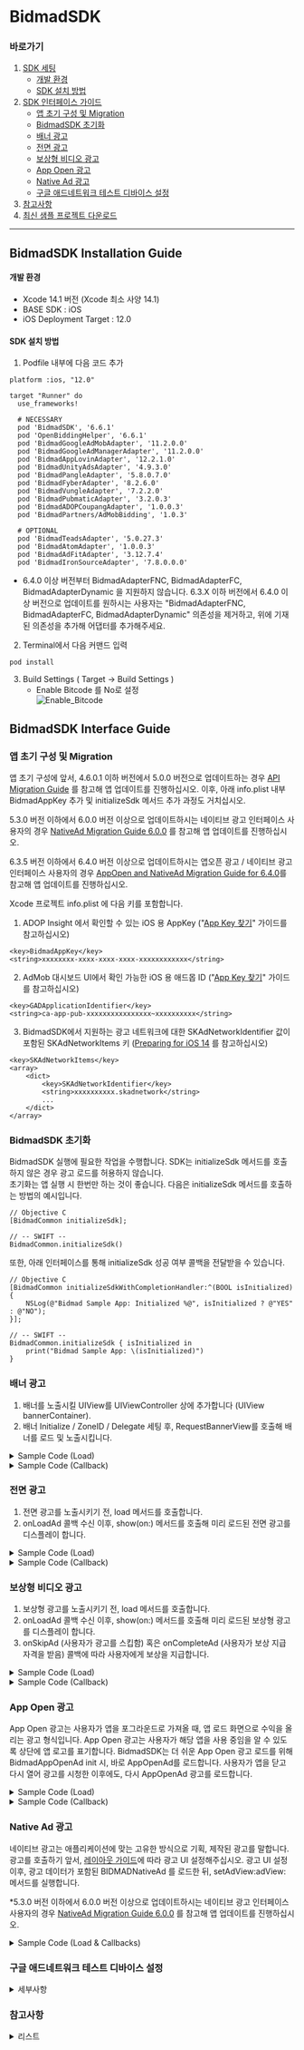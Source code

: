 # BidmadSDK
### 바로가기
1. [SDK 세팅](#bidmadsdk-installation-guide)
    - [개발 환경](#개발-환경)
    - [SDK 설치 방법](#sdk-설치-방법)
2. [SDK 인터페이스 가이드](#bidmadsdk-interface-guide)
    - [앱 초기 구성 및 Migration](#앱-초기-구성-및-migration)
    - [BidmadSDK 초기화](#bidmadsdk-초기화)
    - [배너 광고](#배너-광고)
    - [전면 광고](#전면-광고)
    - [보상형 비디오 광고](#보상형-비디오-광고)
    - [App Open 광고](#app-open-광고)
    - [Native Ad 광고](#native-ad-광고)
    - [구글 애드네트워크 테스트 디바이스 설정](#구글-애드네트워크-테스트-디바이스-설정)
3. [참고사항](#참고사항)
4. [최신 샘플 프로젝트 다운로드](https://github.com/bidmad/Bidmad-iOS/archive/refs/heads/main.zip)
---

## BidmadSDK Installation Guide

#### 개발 환경
- Xcode 14.1 버전 (Xcode 최소 사양 14.1)
- BASE SDK : iOS
- iOS Deployment Target : 12.0
#### SDK 설치 방법
1. Podfile 내부에 다음 코드 추가

```
platform :ios, "12.0"

target "Runner" do
  use_frameworks!
  
  # NECESSARY
  pod 'BidmadSDK', '6.6.1'
  pod 'OpenBiddingHelper', '6.6.1'
  pod 'BidmadGoogleAdMobAdapter', '11.2.0.0'
  pod 'BidmadGoogleAdManagerAdapter', '11.2.0.0'
  pod 'BidmadAppLovinAdapter', '12.2.1.0'
  pod 'BidmadUnityAdsAdapter', '4.9.3.0'
  pod 'BidmadPangleAdapter', '5.8.0.7.0'
  pod 'BidmadFyberAdapter', '8.2.6.0'
  pod 'BidmadVungleAdapter', '7.2.2.0'
  pod 'BidmadPubmaticAdapter', '3.2.0.3'
  pod 'BidmadADOPCoupangAdapter', '1.0.0.3'
  pod 'BidmadPartners/AdMobBidding', '1.0.3'
  
  # OPTIONAL
  pod 'BidmadTeadsAdapter', '5.0.27.3'
  pod 'BidmadAtomAdapter', '1.0.0.3'
  pod 'BidmadAdFitAdapter', '3.12.7.4'
  pod 'BidmadIronSourceAdapter', '7.8.0.0.0'
```

  * 6.4.0 이상 버전부터 BidmadAdapterFNC, BidmadAdapterFC, BidmadAdapterDynamic 을 지원하지 않습니다. 6.3.X 이하 버전에서 6.4.0 이상 버전으로 업데이트를 원하시는 사용자는 "BidmadAdapterFNC, BidmadAdapterFC, BidmadAdapterDynamic" 의존성을 제거하고, 위에 기재된 의존성을 추가해 어댑터를 추가해주세요.

2. Terminal에서 다음 커맨드 입력

```
pod install
```
    
3. Build Settings ( Target → Build Settings ) <br>
    - Enable Bitcode 를 No로 설정<br>
        ![Enable_Bitcode](https://i.imgur.com/aXOBmr1.png)<br>

## BidmadSDK Interface Guide

### 앱 초기 구성 및 Migration<br>
앱 초기 구성에 앞서, 4.6.0.1 이하 버전에서 5.0.0 버전으로 업데이트하는 경우 [API Migration Guide](https://github.com/bidmad/Bidmad-iOS/wiki/v5.0.0-API-Migration-Guide-%5BKR%5D) 를 참고해 앱 업데이트를 진행하십시오. 이후, 아래 info.plist 내부 BidmadAppKey 추가 및 initializeSdk 메서드 추가 과정도 거치십시오.<br>

5.3.0 버전 이하에서 6.0.0 버전 이상으로 업데이트하시는 네이티브 광고 인터페이스 사용자의 경우 [NativeAd Migration Guide 6.0.0](https://github.com/bidmad/Bidmad-iOS/wiki/Native-Ad-Migration-to-v6.0.0%5BKOR%5D) 를 참고해 앱 업데이트를 진행하십시오.

6.3.5 버전 이하에서 6.4.0 버전 이상으로 업데이트하시는 앱오픈 광고 / 네이티브 광고 인터페이스 사용자의 경우 [AppOpen and NativeAd Migration Guide for 6.4.0](https://github.com/bidmad/Bidmad-iOS/wiki/AppOpen-and-NativeAd-Migration-Guide-for-6.4.0-%5BKOR%5D)를 참고해 앱 업데이트를 진행하십시오. 

Xcode 프로젝트 info.plist 에 다음 키를 포함합니다.<br>
1. ADOP Insight 에서 확인할 수 있는 iOS 용 AppKey ("[App Key 찾기](https://github.com/bidmad/SDK/wiki/Find-your-app-key%5BKR%5D)" 가이드를 참고하십시오) <br>

```
<key>BidmadAppKey</key>
<string>xxxxxxxx-xxxx-xxxx-xxxx-xxxxxxxxxxxx</string>
```

2. AdMob 대시보드 UI에서 확인 가능한 iOS 용 애드몹 ID ("[App Key 찾기](https://github.com/bidmad/SDK/wiki/Find-your-app-key%5BKR%5D)" 가이드를 참고하십시오) <br>

```
<key>GADApplicationIdentifier</key>
<string>ca-app-pub-xxxxxxxxxxxxxxxx~xxxxxxxxxx</string>
```

3. BidmadSDK에서 지원하는 광고 네트워크에 대한 SKAdNetworkIdentifier 값이 포함된 SKAdNetworkItems 키 ([Preparing for iOS 14](https://github.com/bidmad/Bidmad-iOS/wiki/Preparing-for-iOS-14%5BKOR%5D) 를 참고하십시오)<br>

```
<key>SKAdNetworkItems</key>
<array>
    <dict>
        <key>SKAdNetworkIdentifier</key>
        <string>xxxxxxxxxx.skadnetwork</string>
        ...
    </dict>
</array>
```

### BidmadSDK 초기화<br>
BidmadSDK 실행에 필요한 작업을 수행합니다. SDK는 initializeSdk 메서드를 호출하지 않은 경우 광고 로드를 허용하지 않습니다.<br>
초기화는 앱 실행 시 한번만 하는 것이 좋습니다. 다음은 initializeSdk 메서드를 호출하는 방법의 예시입니다.<br>

```
// Objective C
[BidmadCommon initializeSdk];

// -- SWIFT --
BidmadCommon.initializeSdk()
```

또한, 아래 인터페이스를 통해 initializeSdk 성공 여부 콜백을 전달받을 수 있습니다.<br>

```
// Objective C
[BidmadCommon initializeSdkWithCompletionHandler:^(BOOL isInitialized) {
    NSLog(@"Bidmad Sample App: Initialized %@", isInitialized ? @"YES" : @"NO");
}];

// -- SWIFT --
BidmadCommon.initializeSdk { isInitialized in
    print("Bidmad Sample App: \(isInitialized)")
}
```

### 배너 광고
1. 배너를 노출시킬 UIView를 UIViewController 상에 추가합니다 (UIView bannerContainer).
2. 배너 Initialize / ZoneID / Delegate 세팅 후, RequestBannerView를 호출해 배너를 로드 및 노출시킵니다.

<details markdown="1">
<summary>Sample Code (Load)</summary>
<br>

```
// Objective C

@import OpenBiddingHelper;

@interface BannerViewController : UIViewController<BIDMADOpenBiddingBannerDelegate> {
    BidmadBannerAd *bannerAd;
}
__weak IBOutlet UIView *bannerContainer;
@end

@implementation BannerViewController

- (void)viewDidLoad {

    // Please set the Zone ID before calling a banner ad.
    NSString *zoneID = @"XXXXXXXX-XXXX-XXXX-XXXX-XXXXXXXXXXXX";
    bannerAd = [[BidmadBannerAd alloc] initWith:self containerView:self.BannerContainer zoneID:zoneID];
    bannerAd.delegate = self;
    [bannerAd setRefreshInterval:[@60 integerValue]];
    
    [bannerAd load];
}

// -- SWIFT --

import OpenBiddingHelper

class BannerViewController: UIViewController, BIDMADOpenBiddingBannerDelegate {
    var bannerAd: BidmadBannerAd!
    @IBOutlet weak var bannerContainer: UIView!
    
    override func viewDidLoad() {
        super.viewDidLoad()
        
        bannerAd = BidmadBannerAd(self, containerView: bottomView, zoneID: "XXXXXXXX-XXXX-XXXX-XXXX-XXXXXXXXXXXX")
        bannerAd.delegate = self
        bannerAd.setRefreshInterval(60)
        bannerAd.load()
    }
}
```
</details>

<details markdown="1">
<summary>Sample Code (Callback)</summary>
<br>

```
// Objective C

- (void)onLoadAd:(OpenBiddingBanner *)bidmadAd {
    NSLog(@"Load")
}

- (void)onClickAd:(OpenBiddingBanner *)bidmadAd {
    NSLog(@"Click")
}

- (void)onLoadFailAd:(OpenBiddingBanner *)bidmadAd error:(NSError * _Nonnull)error {
    NSLog(@"LoadFail")
}

// -- SWIFT --

func onLoadAd(_ bidmadAd: OpenBiddingBanner) {
    print("ad is loaded")
}

func onLoadFailAd(_ bidmadAd: OpenBiddingBanner, error: Error) {
    print("ad failed to load with error \(error.localizedDescription)")
}
func onClickAd(_ bidmadAd: OpenBiddingBanner) {
    print("ad is clicked")
}
```
</details>

### 전면 광고
1. 전면 광고를 노출시키기 전, load 메서드를 호출합니다.
2. onLoadAd 콜백 수신 이후, show(on:) 메서드를 호출해 미리 로드된 전면 광고를 디스플레이 합니다. 

<details markdown="1">
<summary>Sample Code (Load)</summary>
<br>

```
// Objective C

@import OpenBiddingHelper;

@interface InterstitialViewController () <BIDMADOpenBiddingInterstitialDelegate> {
    BidmadInterstitialAd *interstitialAd;
}
@end

@implementation InterstitialViewController
- (void)viewDidLoad {
    
    NSString *zoneID = @"xxxxxxxx-xxxx-xxxx-xxxx-xxxxxxxxxxxx";
    interstitialAd = [[BidmadInterstitialAd alloc] initWithZoneID:zoneID];
    [interstitialAd setDelegate: self];
}

-(void)loadAd {
    [interstitialAd load];
}
...
-(void)showAd {
    [interstitialAd showOnViewController:self];
}

// -- SWIFT --

import OpenBiddingHelper

class InterstitialController: UIViewController, BIDMADOpenBiddingInterstitialDelegate {
    static let interstitialZoneID = "xxxxxxxx-xxxx-xxxx-xxxx-xxxxxxxxxxxx"
    let interstitialAd = BidmadInterstitialAd(zoneID: interstitialZoneID)
   
    override func viewDidLoad() {
        super.viewDidLoad()
        
        interstitialAd.delegate = self
    }
  
    func loadAd() {
        interstitialAd.load()
    }

    func showAd() {
        interstitialAd.show(on: self)
    }
}
```
</details>

<details markdown="1">
<summary>Sample Code (Callback)</summary>
<br>

```
// Objective C

- (void)onLoadAd:(OpenBiddingInterstitial *)bidmadAd {
    NSLog(@"Load");
}

- (void)onLoadFailAd:(OpenBiddingInterstitial *)bidmadAd error:(NSError * _Nonnull)error {
    NSLog(@"Load Fail");
}

- (void)onShowAd:(OpenBiddingInterstitial *)bidmadAd {
    NSLog(@"Show");
}

- (void)onClickAd:(OpenBiddingInterstitial *)bidmadAd {
    NSLog(@"Click");
}

- (void)onCloseAd:(OpenBiddingInterstitial *)bidmadAd {
    NSLog(@"Close");
}

// onShowFailAd:error: 콜백은 v6.6.0 이상에서만 사용할 수 있습니다.
- (void)onShowFailAd:(OpenBiddingInterstitial *)bidmadAd error:(NSError *)error {
    NSLog(@"Show Fail");
}

// -- SWIFT --

func onLoadAd(_ bidmadAd: OpenBiddingInterstitial) {
    print("ad is loaded")
}

func onLoadFailAd(_ bidmadAd: OpenBiddingInterstitial, error: Error) {
    print("ad failed to load with error \(error.localizedDescription)")
}

func onShowAd(_ bidmadAd: OpenBiddingInterstitial) {
    print("ad is shown")
}

func onClickAd(_ bidmadAd: OpenBiddingInterstitial) {
    print("ad is clicked")
}

func onCloseAd(_ bidmadAd: OpenBiddingInterstitial) {
    print("ad is closed")
}

// onShowFailAd:error: 콜백은 v6.6.0 이상에서만 사용할 수 있습니다.
func onShowFailAd(_ bidmadAd: OpenBiddingInterstitial, error: Error) {
    print("ad display failed")
}
```
</details>

### 보상형 비디오 광고
1. 보상형 광고를 노출시키기 전, load 메서드를 호출합니다.
2. onLoadAd 콜백 수신 이후, show(on:) 메서드를 호출해 미리 로드된 보상형 광고를 디스플레이 합니다.
3. onSkipAd (사용자가 광고를 스킵함) 혹은 onCompleteAd (사용자가 보상 지급 자격을 받음) 콜백에 따라 사용자에게 보상을 지급합니다.

<details markdown="1">
<summary>Sample Code (Load)</summary>
<br>

```
// Objective C
@import OpenBiddingHelper;

@interface RewardViewController () <BIDMADOpenBiddingRewardVideoDelegate> {
    BidmadRewardAd *rewardAd;
}
@end

@implementation RewardViewController

- (void)viewDidLoad {
    
    NSString *zoneID = @"xxxxxxxx-xxxx-xxxx-xxxx-xxxxxxxxxxxx";
    rewardAd = [[BidmadRewardAd alloc] initWithZoneID:zoneID];
    rewardAd.delegate = self;
}

-(void)loadReward {
    [rewardAd load];
}
   

-(void)showReward {
    [rewardAd showOnViewController:self];
}

// -- SWIFT --

import OpenBiddingHelper

class RewardVideoController: UIViewController, BIDMADOpenBiddingRewardVideoDelegate {
    static let rewardZoneID = "xxxxxxxx-xxxx-xxxx-xxxx-xxxxxxxxxxxx"
    let rewardAd = BidmadRewardAd(zoneID: rewardZoneID)

    override func viewDidLoad() {
        super.viewDidLoad()
    
        rewardAd.delegate = self
    }
    
    func loadAd() {
        rewardAd.load()
    }
  
    func showAd() {
        rewardAd.show(on: self)
    }
}
```
</details>

<details markdown="1">
<summary>Sample Code (Callback)</summary>
<br>

```
// Objective C

- (void)onLoadAd:(OpenBiddingRewardVideo *)bidmadAd {
    NSLog(@"Load");
}

- (void)onLoadFailAd:(OpenBiddingRewardVideo *)bidmadAd error:(NSError * _Nonnull)error {
    NSLog(@"Load Fail");
}

- (void)onShowAd:(OpenBiddingRewardVideo *)bidmadAd {
    NSLog(@"Show");
}

- (void)onClickAd:(OpenBiddingRewardVideo *)bidmadAd {
    NSLog(@"Click");
}

- (void)onCompleteAd:(OpenBiddingRewardVideo *)bidmadAd {
    NSLog(@"Complete");
}

- (void)onSkipAd:(OpenBiddingRewardVideo *)bidmadAd {
    NSLog(@"Skip");
}

- (void)onCloseAd:(OpenBiddingRewardVideo *)bidmadAd {
    NSLog(@"Close");
}

// onShowFailAd:error: 콜백은 v6.6.0 이상에서만 사용할 수 있습니다.
- (void)onShowFailAd:(OpenBiddingRewardVideo *)bidmadAd error:(NSError *)error {
    NSLog(@"Show Fail");
}

// -- SWIFT --

func onLoadAd(_ bidmadAd: OpenBiddingRewardVideo) {
    print("ad is loaded")
}

func onLoadFailAd(_ bidmadAd: OpenBiddingRewardVideo, error: Error) {
    print("ad failed to load with error \(error.localizedDescription)")
}

func onShowAd(_ bidmadAd: OpenBiddingRewardVideo) {
    print("ad is shown")
}

func onClickAd(_ bidmadAd: OpenBiddingRewardVideo) {
    print("ad is clicked")
}

func onCompleteAd(_ bidmadAd: OpenBiddingRewardVideo) {
    print("ad reward is completed")
}

func onSkipAd(_ bidmadAd: OpenBiddingRewardVideo) {
    print("ad reward is skipped")
}

func onCloseAd(_ bidmadAd: OpenBiddingRewardVideo) {
    print("ad is closed")
}

// onShowFailAd:error: 콜백은 v6.6.0 이상에서만 사용할 수 있습니다.
func onShowFailAd(_ bidmadAd: OpenBiddingRewardVideo, error: Error) {
    print("ad display failed")
}
```
</details>

### App Open 광고
App Open 광고는 사용자가 앱을 포그라운드로 가져올 때, 앱 로드 화면으로 수익을 올리는 광고 형식입니다. App Open 광고는 사용자가 해당 앱을 사용 중임을 알 수 있도록 상단에 앱 로고를 표기합니다. BidmadSDK는 더 쉬운 App Open 광고 로드를 위해 BidmadAppOpenAd init 시, 바로 AppOpenAd를 로드합니다. 사용자가 앱을 닫고 다시 열어 광고를 시청한 이후에도, 다시 AppOpenAd 광고를 로드합니다.

<details markdown="1">
<summary>Sample Code (Load)</summary>
<br>

```
// Objective C

@interface AppOpenAdViewController () <OpenBiddingAppOpenAdDelegate>
@property (nonatomic, strong) BidmadAppOpenAd *appOpenAd;
@end

@implementation AppOpenAdViewController

- (void)viewDidLoad {
    [super viewDidLoad];
    
    self.appOpenAd = [[BidmadAppOpenAd alloc] initWithZoneID:@"0ddd6401-0f19-49ee-b1f9-63e910f92e77"];
    [self.appOpenAd setDelegate: self];
}

- (void)loadAd {
    [self.appOpenAd load];
}

- (void)showAd {
    if ([self.appOpenAd isLoaded]) {
        [self.appOpenAd showOnViewController:self];
    }
}

- (void)deregister {
    // Disable App Open Ad automatically showing once your app moves to foreground
    [self.appOpenAd deregisterForAppOpenAd];
}

@end

// -- SWIFT --

import OpenBiddingHelper

class AppOpenAdViewController: UIViewController, OpenBiddingAppOpenAdDelegate {
    let appOpenAdZoneID = "xxxxxxxx-xxxx-xxxx-xxxx-xxxxxxxxxxxx"
    var appOpenAd: BidmadAppOpenAd!
    
    override func viewDidLoad() {
        super.viewDidLoad()
        
        appOpenAd = BidmadAppOpenAd(self, zoneID: appOpenAdZoneID)
        appOpenAd.delegate = self
    }
    
    func loadAppOpenAd() {
        appOpenAd.load()
    }
    
    func showAppOpenAd() {
        if appOpenAd.isLoaded() {
            appOpenAd.show(on: self)
        }
    }
    
    func deregisterAppOpenAd() {
        appOpenAd.deregisterForAppOpenAd()
    }
}
```
</details>

<details markdown="1">
<summary>Sample Code (Callback)</summary>
<br>

```
- (void)onLoadAd:(OpenBiddingAppOpenAd *)bidmadAd {
    NSLog(@"Load");
}

- (void)onShowAd:(OpenBiddingAppOpenAd *)bidmadAd {
    NSLog(@"Show");
}

- (void)onClickAd:(OpenBiddingAppOpenAd *)bidmadAd {
    NSLog(@"Click");
}

- (void)onCloseAd:(OpenBiddingAppOpenAd *)bidmadAd {
    NSLog(@"Close");
}

- (void)onLoadFailAd:(OpenBiddingAppOpenAd *)bidmadAd error:(NSError * _Nonnull)error {
    NSLog(@"Load Fail");
}

// onShowFailAd:error: 콜백은 v6.6.0 이상에서만 사용할 수 있습니다.
- (void)onShowFailAd:(OpenBiddingAppOpenAd *)bidmadAd error:(NSError *)error {
    NSLog(@"Show Fail");
}

// -- SWIFT --

func onLoadAd(_ bidmadAd: OpenBiddingAppOpenAd) {
    print("ad is loaded")
}

func onLoadFailAd(_ bidmadAd: OpenBiddingAppOpenAd, error: Error) {
    print("ad failed to load with error \(error.localizedDescription)")
}

func onShowAd(_ bidmadAd: OpenBiddingAppOpenAd) {
    print("ad is shown")
}

func onClickAd(_ bidmadAd: OpenBiddingAppOpenAd) {
    print("ad is clicked")
}

func onCloseAd(_ bidmadAd: OpenBiddingAppOpenAd) {
    print("ad is closed")
}

// onShowFailAd:error: 콜백은 v6.6.0 이상에서만 사용할 수 있습니다.
func onShowFail(_ bidmadAd: OpenBiddingAppOpenAd, error: Error) {
    print("ad display failed")
}
```
</details>

### Native Ad 광고
네이티브 광고는 애플리케이션에 맞는 고유한 방식으로 기획, 제작된 광고를 말합니다. 광고를 호출하기 앞서, [레이아웃 가이드](https://github.com/bidmad/Bidmad-iOS/wiki/Native-Ad-Layout-Setting-Guide-%5BKOR%5D)에 따라 광고 UI 설정해주십시오. 광고 UI 설정 이후, 광고 데이터가 포함된 BIDMADNativeAd 를 로드한 뒤, setAdView:adView: 메서드를 실행합니다.

*5.3.0 버전 이하에서 6.0.0 버전 이상으로 업데이트하시는 네이티브 광고 인터페이스 사용자의 경우 [NativeAd Migration Guide 6.0.0](https://github.com/bidmad/Bidmad-iOS/wiki/Native-Ad-Migration-to-v6.0.0%5BKOR%5D) 를 참고해 앱 업데이트를 진행하십시오.

<details markdown="1">
<summary>Sample Code (Load & Callbacks)</summary>
<br>

```
// Objective C

@import OpenBiddingHelper; 

@interface NativeAdViewController ()
@property (strong, nonatomic) BidmadNativeAd * ad;
@end
...

- (void)viewDidLoad {
    self.ad = [BidmadNativeAd adWithZoneID:@"xxxxxxxx-xxxx-xxxx-xxxx-xxxxxxxxxxxx"];
    [self.ad setDelegate:self];
    [self.ad load];
}

#pragma mark Native Ad Delegate Methods

- (void)onClickAd:(BidmadNativeAd *)bidmadAd {
    ADOPLog.printInfo(@"Native Ad Click");
}

- (void)onLoadAd:(BidmadNativeAd *)bidmadAd {
    ADOPLog.printInfo(@"Native Ad Load);
    
    UIView *loadedView = [NSBundle.mainBundle loadNibNamed:@"NativeAdView" owner:nil options:nil].firstObject;
    BIDMADNativeAdView *adView = [BidmadNativeAd findAdViewFromSuperview:loadedView];
    
    [self.view addSubview:loadedView];
    [bidmadAd setRootViewController:self adView:adView];
}

- (void)onLoadFailAd:(BidmadNativeAd *)bidmadAd error:(NSError *)error {
    ADOPLog.printInfo(@"Native Ad Fail: %@", error.localizedDescription);
}

// -- SWIFT --

let ad: BidmadNativeAd! = BidmadNativeAd(zoneID: "Native Ad Zone ID")

override func viewDidLoad() {
    super.viewDidLoad()

    self.ad.delegate = self
    self.ad.load()
}

// MARK: BIDMADNativeAdDelegate

func onLoad(_ bidmadAd: BidmadNativeAd) {
    if let loadedView = Bundle.main.loadNibNamed("NativeAd", owner: nil)?.first as? UIView,
       let adView = BidmadNativeAd.findView(fromSuperview: loadedView) {
        view.addSubview(loadedView)
        self.ad.setRootViewController(self, adView: adView)
    }
}

func onClick(_ bidmadAd: BidmadNativeAd) {
    print("Native Ad Click")
}

func onLoadFail(_ bidmadAd: BidmadNativeAd, error: Error) {
    print("Native Ad Fail")
}
```
</details>

### 구글 애드네트워크 테스트 디바이스 설정
</details>
<details markdown="1">
<summary>세부사항</summary>
<br>

구글 애드네트워크를 위한 테스트 디바이스 설정은 다음과 같은 과정이 필요합니다.  

광고 통합 앱을 로드하고 광고를 요청합니다.
콘솔에서 다음과 같은 메시지를 확인합니다.

```
<Google> To get test ads on this device, set: GADMobileAds.sharedInstance.requestConfiguration.testDeviceIdentifiers = @[ @"xxxxxxxxxxxxxxxxxxxxxxxxxxxxxxxx" ];
```
콘솔에 기록된 테스트 디바이스 ID를 다음 코드를 통해 세팅하십시오.
```
// ObjC
[BidmadCommon setTestDeviceId:@"xxxxxxxxxxxxxxxxxxxxxxxxxxxxxxxx"];

// -- SWIFT --
BidmadCommon.setTestDeviceId("xxxxxxxxxxxxxxxxxxxxxxxxxxxxxxxx")
```

</details>

### 참고사항

</details>
<details markdown="1">
<summary>리스트</summary>
<br>

- [Class Reference for BidmadSDK-iOS](https://github.com/bidmad/Bidmad-iOS/wiki/README-ClassReference%5BKOR%5D)
- Apple privacy survey ([[ENG]](https://github.com/bidmad/Bidmad-iOS/wiki/Apple-privacy-survey%5BENG%5D) | [[KOR]](https://github.com/bidmad/Bidmad-iOS/wiki/Apple-privacy-survey%5BKOR%5D))
- iOS GDPR Guide ([[ENG]](https://github.com/bidmad/Bidmad-iOS/wiki/iOS-GDPR-Guide-%5BENG%5D) | [[KOR]](https://github.com/bidmad/Bidmad-iOS/wiki/iOS-GDPR-Guide-%5BKOR%5D))
- Preparing for iOS 14 ([[ENG]](https://github.com/bidmad/Bidmad-iOS/wiki/Preparing-for-iOS-14%5BENG%5D) | [[KOR]](https://github.com/bidmad/Bidmad-iOS/wiki/Preparing-for-iOS-14%5BKOR%5D))
- [쿠팡 네트워크 광고 차단 인터페이스 가이드](https://github.com/bidmad/Bidmad-iOS/wiki/쿠팡-네트워크-광고-차단-인터페이스-가이드)
</details>

